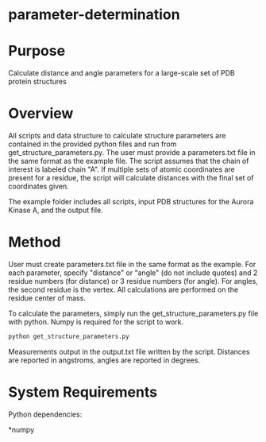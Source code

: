 # parameter-determination

Purpose
=============

Calculate distance and angle parameters for a large-scale set of PDB protein structures

Overview
=============
All scripts and data structure to calculate structure parameters are contained in the provided python files and run from get_structure_parameters.py. The user must provide a parameters.txt file in the same format as the example file. The script assumes that the chain of interest is labeled chain "A". If multiple sets of atomic coordinates are present for a residue, the script will calculate distances with the final set of coordinates given.

The example folder includes all scripts, input PDB structures for the Aurora Kinase A, and the output file.

Method
=============
User must create parameters.txt file in the same format as the example. For each parameter, specify "distance" or "angle" (do not include quotes) and 2 residue numbers (for distance) or 3 residue numbers (for angle). For angles, the second residue is the vertex. All calculations are performed on the residue center of mass.

To calculate the parameters, simply run the get_structure_parameters.py file with python. Numpy is required for the script to work.

```bash
python get_structure_parameters.py
```
Measurements output in the output.txt file written by the script. Distances are reported in angstroms, angles are reported in degrees.

System Requirements
======
Python dependencies:

*numpy
